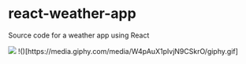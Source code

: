 # react-weather-app
Source code for a weather app using React

<img src="https://media.giphy.com/media/W4pAuX1pIvjN9CSkrO/giphy.gif" />
!()[https://media.giphy.com/media/W4pAuX1pIvjN9CSkrO/giphy.gif]
